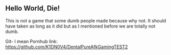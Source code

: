 ## Hello World, Die!

This is not a game that some dumb people made because why not.
It should have taken as long as it did but as I mentioned before we are totally not dumb.

Git- I mean Pornhub link: https://github.com/K1DN0V4/DentalPureAfkGamingTEST2